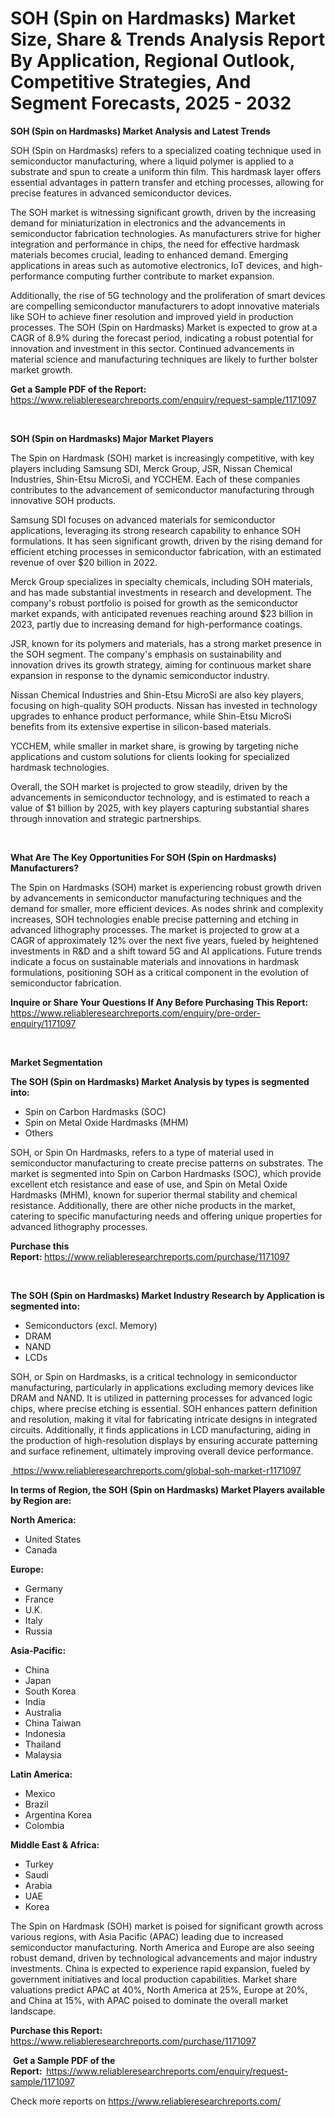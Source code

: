<p><h1>SOH (Spin on Hardmasks) Market Size, Share & Trends Analysis Report By Application, Regional Outlook, Competitive Strategies, And Segment Forecasts, 2025 - 2032</h1></p><p><strong>SOH (Spin on Hardmasks) Market Analysis and Latest Trends</strong></p>
<p><p>SOH (Spin on Hardmasks) refers to a specialized coating technique used in semiconductor manufacturing, where a liquid polymer is applied to a substrate and spun to create a uniform thin film. This hardmask layer offers essential advantages in pattern transfer and etching processes, allowing for precise features in advanced semiconductor devices.</p><p>The SOH market is witnessing significant growth, driven by the increasing demand for miniaturization in electronics and the advancements in semiconductor fabrication technologies. As manufacturers strive for higher integration and performance in chips, the need for effective hardmask materials becomes crucial, leading to enhanced demand. Emerging applications in areas such as automotive electronics, IoT devices, and high-performance computing further contribute to market expansion.</p><p>Additionally, the rise of 5G technology and the proliferation of smart devices are compelling semiconductor manufacturers to adopt innovative materials like SOH to achieve finer resolution and improved yield in production processes. The SOH (Spin on Hardmasks) Market is expected to grow at a CAGR of 8.9% during the forecast period, indicating a robust potential for innovation and investment in this sector. Continued advancements in material science and manufacturing techniques are likely to further bolster market growth.</p></p>
<p><strong>Get a Sample PDF of the Report:&nbsp;</strong> <a href="https://www.reliableresearchreports.com/enquiry/request-sample/1171097?utm_campaign=2395&utm_medium=2&utm_source=Github&utm_content=ia&utm_term=07042025&utm_id=soh-spin-on-hardmasks">https://www.reliableresearchreports.com/enquiry/request-sample/1171097</a></p>
<p>&nbsp;</p>
<p><strong>SOH (Spin on Hardmasks) Major Market Players</strong></p>
<p><p>The Spin on Hardmask (SOH) market is increasingly competitive, with key players including Samsung SDI, Merck Group, JSR, Nissan Chemical Industries, Shin-Etsu MicroSi, and YCCHEM. Each of these companies contributes to the advancement of semiconductor manufacturing through innovative SOH products.</p><p>Samsung SDI focuses on advanced materials for semiconductor applications, leveraging its strong research capability to enhance SOH formulations. It has seen significant growth, driven by the rising demand for efficient etching processes in semiconductor fabrication, with an estimated revenue of over $20 billion in 2022.</p><p>Merck Group specializes in specialty chemicals, including SOH materials, and has made substantial investments in research and development. The company's robust portfolio is poised for growth as the semiconductor market expands, with anticipated revenues reaching around $23 billion in 2023, partly due to increasing demand for high-performance coatings.</p><p>JSR, known for its polymers and materials, has a strong market presence in the SOH segment. The company's emphasis on sustainability and innovation drives its growth strategy, aiming for continuous market share expansion in response to the dynamic semiconductor industry.</p><p>Nissan Chemical Industries and Shin-Etsu MicroSi are also key players, focusing on high-quality SOH products. Nissan has invested in technology upgrades to enhance product performance, while Shin-Etsu MicroSi benefits from its extensive expertise in silicon-based materials.</p><p>YCCHEM, while smaller in market share, is growing by targeting niche applications and custom solutions for clients looking for specialized hardmask technologies.</p><p>Overall, the SOH market is projected to grow steadily, driven by the advancements in semiconductor technology, and is estimated to reach a value of $1 billion by 2025, with key players capturing substantial shares through innovation and strategic partnerships.</p></p>
<p>&nbsp;</p>
<p><strong>What Are The Key Opportunities For SOH (Spin on Hardmasks) Manufacturers?</strong></p>
<p><p>The Spin on Hardmasks (SOH) market is experiencing robust growth driven by advancements in semiconductor manufacturing techniques and the demand for smaller, more efficient devices. As nodes shrink and complexity increases, SOH technologies enable precise patterning and etching in advanced lithography processes. The market is projected to grow at a CAGR of approximately 12% over the next five years, fueled by heightened investments in R&D and a shift toward 5G and AI applications. Future trends indicate a focus on sustainable materials and innovations in hardmask formulations, positioning SOH as a critical component in the evolution of semiconductor fabrication.</p></p>
<p><strong>Inquire or Share Your Questions If Any Before Purchasing This Report:</strong> <a href="https://www.reliableresearchreports.com/enquiry/pre-order-enquiry/1171097?utm_campaign=2395&utm_medium=2&utm_source=Github&utm_content=ia&utm_term=07042025&utm_id=soh-spin-on-hardmasks">https://www.reliableresearchreports.com/enquiry/pre-order-enquiry/1171097</a></p>
<p>&nbsp;</p>
<p><strong>Market Segmentation</strong></p>
<p><strong>The SOH (Spin on Hardmasks) Market Analysis by types is segmented into:</strong></p>
<p><ul><li>Spin on Carbon Hardmasks (SOC)</li><li>Spin on Metal Oxide Hardmasks (MHM)</li><li>Others</li></ul></p>
<p><p>SOH, or Spin On Hardmasks, refers to a type of material used in semiconductor manufacturing to create precise patterns on substrates. The market is segmented into Spin on Carbon Hardmasks (SOC), which provide excellent etch resistance and ease of use, and Spin on Metal Oxide Hardmasks (MHM), known for superior thermal stability and chemical resistance. Additionally, there are other niche products in the market, catering to specific manufacturing needs and offering unique properties for advanced lithography processes.</p></p>
<p><strong>Purchase this Report:&nbsp;</strong><a href="https://www.reliableresearchreports.com/purchase/1171097?utm_campaign=2395&utm_medium=2&utm_source=Github&utm_content=ia&utm_term=07042025&utm_id=soh-spin-on-hardmasks">https://www.reliableresearchreports.com/purchase/1171097</a></p>
<p>&nbsp;</p>
<p><strong>The SOH (Spin on Hardmasks) Market Industry Research by Application is segmented into:</strong></p>
<p><ul><li>Semiconductors (excl. Memory)</li><li>DRAM</li><li>NAND</li><li>LCDs</li></ul></p>
<p><p>SOH, or Spin on Hardmasks, is a critical technology in semiconductor manufacturing, particularly in applications excluding memory devices like DRAM and NAND. It is utilized in patterning processes for advanced logic chips, where precise etching is essential. SOH enhances pattern definition and resolution, making it vital for fabricating intricate designs in integrated circuits. Additionally, it finds applications in LCD manufacturing, aiding in the production of high-resolution displays by ensuring accurate patterning and surface refinement, ultimately improving overall device performance.</p></p>
<p><a href="https://www.reliableresearchreports.com/global-soh-market-r1171097?utm_campaign=2395&utm_medium=2&utm_source=Github&utm_content=ia&utm_term=07042025&utm_id=soh-spin-on-hardmasks">&nbsp;https://www.reliableresearchreports.com/global-soh-market-r1171097</a></p>
<p><strong>In terms of Region, the SOH (Spin on Hardmasks) Market Players available by Region are:</strong></p>
<p>
    <p> <strong> North America: </strong>
        <ul>
            <li>United States</li>
            <li>Canada</li>
        </ul>
        </p> 
    <p> <strong> Europe: </strong>
        <ul>
            <li>Germany</li>
            <li>France</li>
            <li>U.K.</li>
            <li>Italy</li>
            <li>Russia</li>
        </ul>
        </p> 
    <p> <strong> Asia-Pacific: </strong>
        <ul>
            <li>China</li>
            <li>Japan</li>
            <li>South Korea</li>
            <li>India</li>
            <li>Australia</li>
            <li>China Taiwan</li>
            <li>Indonesia</li>
            <li>Thailand</li>
            <li>Malaysia</li>
        </ul>
        </p> 
    <p> <strong> Latin America: </strong>
        <ul>
            <li>Mexico</li>
            <li>Brazil</li>
            <li>Argentina Korea</li>
            <li>Colombia</li>
        </ul>
        </p> 
    <p> <strong> Middle East & Africa: </strong>
        <ul>
            <li>Turkey</li>
            <li>Saudi</li>
            <li>Arabia</li>
            <li>UAE</li>
            <li>Korea</li>
        </ul>
    </p>
    </p>
<p><p>The Spin on Hardmask (SOH) market is poised for significant growth across various regions, with Asia Pacific (APAC) leading due to increased semiconductor manufacturing. North America and Europe are also seeing robust demand, driven by technological advancements and major industry investments. China is expected to experience rapid expansion, fueled by government initiatives and local production capabilities. Market share valuations predict APAC at 40%, North America at 25%, Europe at 20%, and China at 15%, with APAC poised to dominate the overall market landscape.</p></p>
<p><strong>Purchase this Report: </strong><a href="https://www.reliableresearchreports.com/purchase/1171097?utm_campaign=2395&utm_medium=2&utm_source=Github&utm_content=ia&utm_term=07042025&utm_id=soh-spin-on-hardmasks">https://www.reliableresearchreports.com/purchase/1171097</a></p>
<p>&nbsp;<strong>Get a Sample PDF of the Report:&nbsp;&nbsp;</strong><a href="https://www.reliableresearchreports.com/enquiry/request-sample/1171097?utm_campaign=2395&utm_medium=2&utm_source=Github&utm_content=ia&utm_term=07042025&utm_id=soh-spin-on-hardmasks">https://www.reliableresearchreports.com/enquiry/request-sample/1171097</a></p>
<p><strong></strong></p>
<p>Check more reports on <a href="https://www.reliableresearchreports.com/?utm_campaign=2395&utm_medium=2&utm_source=Github&utm_content=ia&utm_term=07042025&utm_id=soh-spin-on-hardmasks">https://www.reliableresearchreports.com/</a></p>